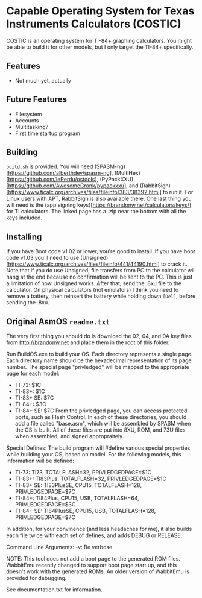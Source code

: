 # Capable Operating System for Texas Instruments Calculators (COSTIC)
COSTIC is an operating system for TI-84+ graphing calculators. You might be able to build it for other models, but I only target the TI-84+ specifically.

## Features
* Not much yet, actually

## Future Features
* Filesystem
* Accounts
* Multitasking?
* First time startup program

## Building
`build.sh` is provided. You will need (SPASM-ng)[https://github.com/alberthdev/spasm-ng], (MultiHex)[https://github.com/lePerdu/ostools], (PyPackXXU)[https://github.com/AwesomeCronk/pypackxxu], and (RabbitSign)[https://www.ticalc.org/archives/files/fileinfo/383/38392.html] to run it. For Linux users with APT, RabbitSign is also available there. One last thing you will need is the (app signing keys)[https://brandonw.net/calculators/keys/] for TI calculators. The linked page has a .zip near the bottom with all the keys included.

## Installing
If you have Boot code v1.02 or lower, you're good to install. If you have boot code v1.03 you'll need to use (Unsigned)[https://www.ticalc.org/archives/files/fileinfo/441/44190.html] to crack it. Note that if you do use Unsigned, file transfers from PC to the calculator will hang at the end because no confirmation will be sent to the PC. This is just a limitation of how Unsigned works. After that, send the .8xu file to the calculator. On physical calculators (not emulators) I think you need to remove a battery, then reinsert the battery while holding down `[Del]`, before sending the .8xu.

## Original AsmOS `readme.txt`
The very first thing you should do is download the 02, 04, and 0A key files
from http://brandonw.net and place them in the root of this folder.

Run BuildOS.exe to build your OS.  Each directory represents a single page.
Each directory name should be the hexadecimal representation of its page
number.  The special page "privledged" will be mapped to the appropriate
page for each model:
* TI-73: $1C
* TI-83+: $1C
* TI-83+ SE: $7C
* TI-84+: $3C
* TI-84+ SE: $7C
From the privledged page, you can access protected ports, such as Flash Control.
In each of these directories, you should add a file called "base.asm", which will
be assembled by SPASM when the OS is built.  All of these files are put into
8XU, ROM, and 73U files when assembled, and signed appropraitely.

Special Defines:
The build program will #define various special properties while building your OS,
based on model.  For the following models, this information will be defined:
* TI-73: TI73, TOTALFLASH=32, PRIVLEDGEDPAGE=$1C
* TI-83+: TI83Plus, TOTALFLASH=32, PRIVLEDGEDPAGE=$1C
* TI-83+ SE: TI83PlusSE, CPU15, TOTALFLASH=128, PRIVLEDGEDPAGE=$7C
* TI-84+: TI84Plus, CPU15, USB, TOTALFLASH=64, PRIVLEDGEDPAGE=$3C
* TI-84+ SE: TI84PlusSE, CPU15, USB, TOTALFLASH=128, PRIVLEDGEDPAGE=$7C

In addition, for your convinence (and less headaches for me), it also builds each
file twice with each set of defines, and adds DEBUG or RELEASE.

Command Line Arguments:
-v: Be verbose

NOTE: This tool does not add a boot page to the generated ROM files.  WabbitEmu
recently changed to support boot page start up, and this doesn't work with the
generated ROMs.  An older version of WabbitEmu is provided for debugging.

See documentation.txt for information.